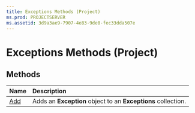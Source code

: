 ```yaml
---
title: Exceptions Methods (Project)
ms.prod: PROJECTSERVER
ms.assetid: 3d9a3ae9-7907-4e83-9de0-fec33dda507e
---
```



# Exceptions Methods (Project)

## Methods



|**Name**|**Description**|
|:-----|:-----|
|[Add](exceptions-add-method-project.md)|Adds an  **Exception** object to an **Exceptions** collection.|

